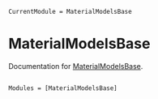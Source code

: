```@meta
CurrentModule = MaterialModelsBase
```

# MaterialModelsBase

Documentation for [MaterialModelsBase](https://github.com/KnutAM/MaterialModelsBase.jl).

```@index
```

```@autodocs
Modules = [MaterialModelsBase]
```
